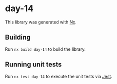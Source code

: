 # day-14

This library was generated with [Nx](https://nx.dev).

## Building

Run `nx build day-14` to build the library.

## Running unit tests

Run `nx test day-14` to execute the unit tests via [Jest](https://jestjs.io).
